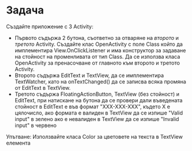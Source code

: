 # Задача

Създайте приложение с 3 Activity:

- Първото съдържа 2 бутона, съответно за отваряне на *второто* и *третото* Activity. Създайте клас OpenActivity с поле Class който да имплементира View.OnClickListener и има конструктор за задаване на стойност на променливата от тип Class. Да се използва класа OpenActivity за пренасочване от главното към второто и третото Activity.
- Второто съдържа EditText и TextView, да се имплементира TextWatcher, като на onTextChanged() да се записва всяка промяна от EditText в TextView.
- Третото съдържа FloatingActionButton, TextView (без стойност) и EditText, при натискане на бутона да се провери дали въведената стойност в EditText е във формат "XXX-XXX-XXX", където Х е цялочисло, ако формата е валиден в TextView да се изпише "Valid input" в зелено ако е невалиден в TextView да се изпише "Invalid input" в червено

Упътване: Използвайте класа Color за цветовете на текста в TextView елемента

